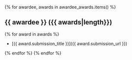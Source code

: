 {% for awardee, awards in awardee_awards.items() %}
## {{ awardee }} ({{ awards|length}})

{% for award in awards %}
* [{{ award.submission_title }}]({{ award.submission_url }})

{% endfor %}
{% endfor %}